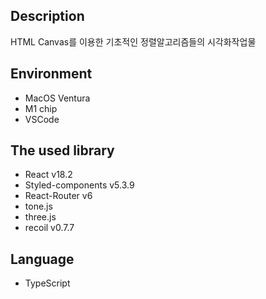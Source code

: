 ## Description
HTML Canvas를 이용한 기초적인 정렬알고리즘들의 시각화작업물

## Environment
 - MacOS Ventura
 - M1 chip
 - VSCode

## The used library
 - React v18.2
 - Styled-components v5.3.9
 - React-Router v6
 - tone.js
 - three.js
 - recoil v0.7.7

## Language
 - TypeScript